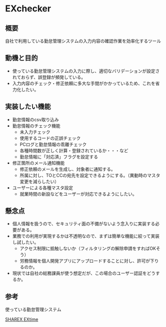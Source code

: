 # EXchecker
## 概要
自社で利用している勤怠管理システムの入力内容の確認作業を効率化するツール

## 動機と目的
- 使っている勤怠管理システムの入力に際し、適切なバリデーションが設定されておらず、誤登録が頻発している。
- 入力内容のチェック・修正依頼に多大な手間がかかっているため、これを省力化したい。

## 実装したい機能
- 勤怠情報のcsv取り込み
- 勤怠情報のチェック機能
  - 未入力チェック
  - 使用するコードの正誤チェック
  - PCログと勤怠情報の乖離チェック
  - 各種時間数が正しく計算・登録されているか・・・など
  - 勤怠情報に「対応済」フラグを設定する
- 修正箇所のメール通知機能
  - 修正依頼のメールを生成し、対象者に通知する。
  - 所属に対し、TOとCCの宛先を設定できるようにする。（異動時のマスタ変更を減らしたい）
- ユーザーによる各種マスタ設定
  - 就業時間の新設などをユーザーが対応できるようにしたい。

## 懸念点
- 個人情報を扱うので、セキュリティ面の不備がないよう念入りに実装する必要がある。
- 業務での利用が実現するかは不透明なので、まずは簡単な機能に絞って実装し試したい。
  - アクセス制限に抵触しないか（フィルタリングの解除申請をすればOKそう）
  - 労務情報を個人開発アプリにアップロードすることに対し、許可が下りるのか。
- 現状では自社の総務課員が使う想定だが、この場合のユーザー認証をどうするか。

## 参考
 使っている勤怠管理システム
 
 [SHAREX EXtime](https://www.hitachi-mp.co.jp/businesses/human/lineup/index.html)
